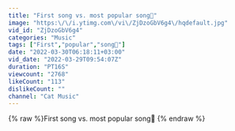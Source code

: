 ```yaml
---
title: "First song vs. most popular song🤩"
image: "https:\/\/i.ytimg.com\/vi\/ZjDzoGbV6g4\/hqdefault.jpg"
vid_id: "ZjDzoGbV6g4"
categories: "Music"
tags: ["First","popular","song🤩"]
date: "2022-03-30T06:18:11+03:00"
vid_date: "2022-03-29T09:54:07Z"
duration: "PT16S"
viewcount: "2768"
likeCount: "113"
dislikeCount: ""
channel: "Cat Music"
---
```

{% raw %}First song vs. most popular song🤩 {% endraw %}
